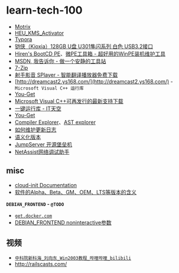 # learn-tech-100


* [Motrix](https://motrix.app/)
* [HEU\_KMS\_Activator](https://github.com/zbezj/HEU_KMS_Activator)
* [Typora](https://typora.io/)
* [铠侠（Kioxia）128GB U盘 U301隼闪系列 白色 USB3.2接口](https://item.jd.com/100007080983.html)
* [Hiren's BootCD PE](https://www.hirensbootcd.org/)、[微PE工具箱 - 超好用的WinPE装机维护工具](https://www.wepe.com.cn/)
* [MSDN, 我告诉你 - 做一个安静的工具站](https://msdn.itellyou.cn/)
* [7-Zip](https://www.7-zip.org/)
* [射手影音 SPlayer - 智能翻译播放器免费下载](https://www.splayer.org/)
* [http://dreamcast2.ys168.com/](http://dreamcast2.ys168.com/) - `Microsoft Visual C++ 运行库`
* [You-Get](https://github.com/soimort/you-get)
* [Microsoft Visual C++可再发行的最新支持下载](https://support.microsoft.com/zh-cn/kb/2977003)
* [一键运行库 - IT天空](https://www.itsk.com/thread-396895-1-1.html)
* [You-Get](https://github.com/soimort/you-get)
* [Compiler Explorer](https://godbolt.org/)、[AST explorer](https://astexplorer.net/)
* [如何维护更新日志](https://keepachangelog.com/)
* [语义化版本](https://semver.org/lang/zh-CN/)
* [JumpServer 开源堡垒机](https://www.fit2cloud.com/jumpserver/index.html)
* [NetAssist网络调试助手](https://www.cmsoft.cn/resource/102.html)


## misc


* [cloud-init Documentation](https://cloudinit.readthedocs.io/en/latest/index.html)
* [软件的Alpha、Beta、GM、OEM、LTS等版本的含义](https://blog.csdn.net/qq_36761831/article/details/83188138)

**`DEBIAN_FRONTEND` - `@TODO`**

* [`get.docker.com`](get.docker.com)
* [DEBIAN_FRONTEND noninteractive参数](https://blog.csdn.net/oguro/article/details/102840215)

## 视频

* [`中科院新科海_刘向东_Win2003教程_哔哩哔哩_bilibili`](https://www.bilibili.com/video/BV1Rb411T7si/)
* <http://railscasts.com/>
